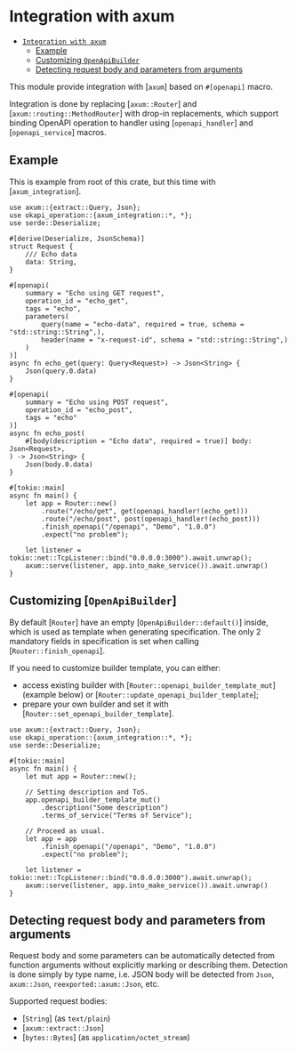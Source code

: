 # Integration with axum

- [`Integration with axum`](#-integration-with-axum-)
  - [Example](#example)
  - [Customizing `OpenApiBuilder`](#customizing-openapibuilder)
  - [Detecting request body and parameters from arguments](#detecting-request-body-and-parameters-from-arguments)

This module provide integration with [`axum`] based on `#[openapi]` macro.

Integration is done by replacing [`axum::Router`] and [`axum::routing::MethodRouter`] with drop-in replacements, which support binding OpenAPI operation to handler using [`openapi_handler`] and [`openapi_service`] macros.

## Example

This is example from root of this crate, but this time with [`axum_integration`].

```no_run
use axum::{extract::Query, Json};
use okapi_operation::{axum_integration::*, *};
use serde::Deserialize;

#[derive(Deserialize, JsonSchema)]
struct Request {
    /// Echo data
    data: String,
}

#[openapi(
    summary = "Echo using GET request",
    operation_id = "echo_get",
    tags = "echo",
    parameters(
        query(name = "echo-data", required = true, schema = "std::string::String",),
        header(name = "x-request-id", schema = "std::string::String",)
    )
)]
async fn echo_get(query: Query<Request>) -> Json<String> {
    Json(query.0.data)
}

#[openapi(
    summary = "Echo using POST request",
    operation_id = "echo_post",
    tags = "echo"
)]
async fn echo_post(
    #[body(description = "Echo data", required = true)] body: Json<Request>,
) -> Json<String> {
    Json(body.0.data)
}

#[tokio::main]
async fn main() {
    let app = Router::new()
        .route("/echo/get", get(openapi_handler!(echo_get)))
        .route("/echo/post", post(openapi_handler!(echo_post)))
        .finish_openapi("/openapi", "Demo", "1.0.0")
        .expect("no problem");

    let listener = tokio::net::TcpListener::bind("0.0.0.0:3000").await.unwrap();
    axum::serve(listener, app.into_make_service()).await.unwrap()
}
```

## Customizing [`OpenApiBuilder`]

By default [`Router`] have an empty [`OpenApiBuilder::default()`] inside, which is used as template when generating specification. The only 2 mandatory fields in specification is set when calling [`Router::finish_openapi`].

If you need to customize builder template, you can either:

- access existing builder with [`Router::openapi_builder_template_mut`] (example below) or [`Router::update_openapi_builder_template`];
- prepare your own builder and set it with [`Router::set_openapi_builder_template`].

```no_run
use axum::{extract::Query, Json};
use okapi_operation::{axum_integration::*, *};
use serde::Deserialize;

#[tokio::main]
async fn main() {
    let mut app = Router::new();
        
    // Setting description and ToS.
    app.openapi_builder_template_mut()
        .description("Some description")
        .terms_of_service("Terms of Service");
        
    // Proceed as usual.
    let app = app
        .finish_openapi("/openapi", "Demo", "1.0.0")
        .expect("no problem");

    let listener = tokio::net::TcpListener::bind("0.0.0.0:3000").await.unwrap();
    axum::serve(listener, app.into_make_service()).await.unwrap()
}
```

## Detecting request body and parameters from arguments

Request body and some parameters can be automatically detected from function arguments without explicitly marking or describing them. Detection is done simply by type name, i.e. JSON body will be detected from `Json`, `axum::Json`, `reexported::axum::Json`, etc.

Supported request bodies:

- [`String`] (as `text/plain`)
- [`axum::extract::Json`]
- [`bytes::Bytes`] (as `application/octet_stream`)
